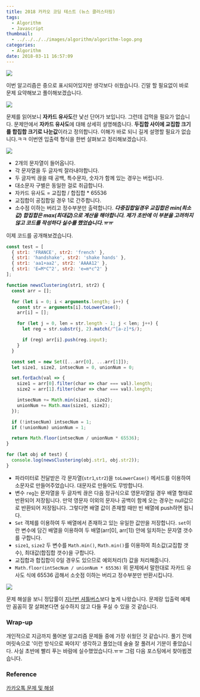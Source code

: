 ```yaml
---
title: 2018 카카오 코딩 테스트 (뉴스 클러스터링)
tags:
  - Algorithm
  - Javascript
thumbnail:
  - ../../../../images/algorithm/algorithm-logo.png
categories:
  - Algorithm
date: 2018-03-11 16:57:09
---
```




![](../../../../images/algorithm/algorithm-logo.png)

이번 알고리즘은 중으로 표시되어있지만 생각보다 쉬웠습니다. 긴말 할 필요없이 바로 문제 요약해보고 풀이해보겠습니다.

![](../../../../images/algorithm/2018-kakao-blind-recruitment-round-1-5-01.png)

문제를 읽어보니 **자카드 유사도**란 낯선 단어가 보입니다. 그런데 겁먹을 필요가 없습니다. 문제안에서 **자카드 유사도**에 대해 상세히 설명해줍니다. **두집합 사이에 교집합 크기를  합집합 크기로 나눈값**이라고 정의합니다. 이해가 바로 되니 길게 설명할 필요가 없습니다.ㅋㅋ 이번엔 입출력 형식을 한번 살펴보고 정리해보겠습니다.

![](../../../../images/algorithm/2018-kakao-blind-recruitment-round-1-5-02.png)

* 2개의 문자열이 들어옵니다.
* 각 문자열을 두 글자씩 잘라내야합니다.
* 두 글자씩 끊을 때 공백, 특수문자, 숫자가 함께 있는 경우는 버립니다.
* 대소문자 구별은 동일한 걸로 취급합니다.
* 자카드 유사도 = 교집합 / 합집합 * 65536
* 교집합이 공집합일 경우 1로 간주합니다.
* 소수점 이하는 버리고 정수부분만 출력합니다.
***다중집합일경우 교집합은 min(최소값) 합집합은 max(최대값)으로 계산을 해야합니다. 제가 초반에 이 부분을 고려하지 않고 코드를 작성하다 실수를 했었습니다.ㅠㅠ***

이제 코드를 공개해보겠습니다.

``` js
const test = [
  { str1: 'FRANCE', str2: 'french' },
  { str1: 'handshake', str2: 'shake hands' },
  { str1: 'aa1+aa2', str2: 'AAAA12' },
  { str1: 'E=M*C^2', str2: 'e=m*c^2' }
];

function newsClustering(str1, str2) {
  const arr = [];

  for (let i = 0; i < arguments.length; i++) {
    const str = arguments[i].toLowerCase();
    arr[i] = [];

    for (let j = 0, len = str.length - 1; j < len; j++) {
      let reg = str.substr(j, 2).match(/^[a-z]*$/);

      if (reg) arr[i].push(reg.input);
    }
  }

  const set = new Set([...arr[0], ...arr[1]]);
  let size1, size2, intsecNum = 0, unionNum = 0;

  set.forEach(val => {
    size1 = arr[0].filter(char => char === val).length;
    size2 = arr[1].filter(char => char === val).length;

    intsecNum += Math.min(size1, size2);
    unionNum += Math.max(size1, size2);
  });

  if (!intsecNum) intsecNum = 1;
  if (!unionNum) unionNum = 1;

  return Math.floor(intsecNum / unionNum * 65536);
}

for (let obj of test) {
  console.log(newsClustering(obj.str1, obj.str2));
}
```

* 파라미터로 전달받은 각 문자열(<code>str1</code>,<code>str2</code>)을 <code>toLowerCase()</code> 메서드를 이용하여 소문자로 만들어주었습니다. 대문자로 만들어도 무방합니다.
* 변수 <code>reg</code>는 문자열을 두 글자씩 끊은 다음 정규식으로 영문자열일 경우 배열 형태로 반환되어 저장됩니다. 만약 영문자 이외의 문자나 공백이 함께 오는 경우는 null값으로 반환되어 저장됩니다. 그렇다면 배열 값이 존재할 때만 빈 배열에 push하면 됩니다.
* <code>Set</code> 객체를 이용하여 두 배열에서 존재하고 있는 유일한 값만을 저장합니다. <code>set</code>이란 변수에 담긴 배열을 이용하여 두 배열(arr[0], arr[1]) 안에 일치하는 문자열 갯수를 구합니다.
* <code>size1</code>, <code>size2</code> 두 변수를 <code>Math.min()</code>, <code>Math.min()</code>를 이용하여 최소값(교집합 갯수), 최대값(합집합 갯수)을 구합니다.
* 교집합과 합집합이 0일 경우도 있으므로 예외처리(1) 값을 처리해줍니다.
* <code>Math.floor(intSecNum / unionNum * 65536)</code> 위 문제에서 말한대로 자카드 유사도 식에 65536 곱해서 소숫점 이하는 버리고 정수부분만 반환시킵니다.

![](../../../../images/algorithm/2018-kakao-blind-recruitment-round-1-5-03.png)

문제 해설을 보니 정답률이 [지난번 셔틀버스](https://jason0853.github.io/2018/03/02/2018-kakao-blind-recruitment-round-1-4/)보다 높게 나왔습니다. 문제랑 입출력 예제만 꼼꼼히 잘 살펴본다면 실수하지 않고 다들 푸실 수 있을 것 같습니다.

### Wrap-up

개인적으로 지금까지 풀어본 알고리즘 문제들 중에 가장 쉬웠던 것 같습니다. 풀기 전에 머릿속으로 '이런 방식으로 짜야지' 생각하고 풀었는데 술술 잘 풀려서 기분이 좋았습니다. 사실 초반에 빨리 푸는 바람에 실수했었습니다.ㅠㅠ 그럼 다음 포스팅에서 찾아뵙겠습니다.

### Reference

[카카오톡 문제 및 해설](http://tech.kakao.com/2017/09/27/kakao-blind-recruitment-round-1/)